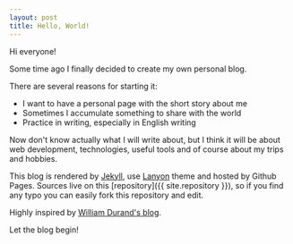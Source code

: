 ```yaml
---
layout: post
title: Hello, World!
---
```


Hi everyone!

Some time ago I finally decided to create my own personal blog.

There are several reasons for starting it:

* I want to have a personal page with the short story about me
* Sometimes I accumulate something to share with the world
* Practice in writing, especially in English writing 

Now don't know actually what I will write about, but I think it will be about web development, technologies, useful tools
 and of course about my trips and hobbies.

This blog is rendered by [Jekyll](https://jekyllrb.com/), use [Lanyon](http://lanyon.getpoole.com/) theme and hosted by Github Pages.
Sources live on this [repository]({{ site.repository }}), so if you find any typo you can easily fork this repository and edit.

Highly inspired by [William Durand's blog](http://williamdurand.fr/).

Let the blog begin!